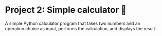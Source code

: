 # Project 2: Simple calculator 🔖
A simple Python calculator program that takes two numbers and an operation choice as input, performs the calculation, and displays the result .

